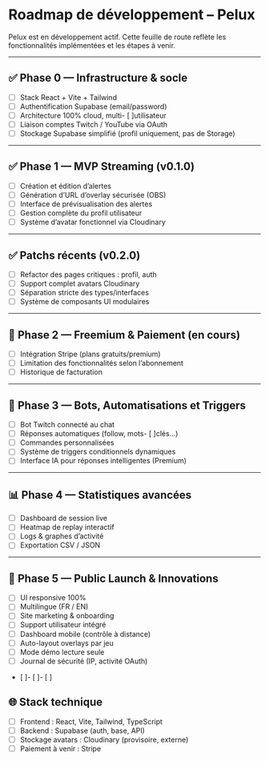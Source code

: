 # Roadmap de développement – Pelux

Pelux est en développement actif. Cette feuille de route reflète les fonctionnalités implémentées et les étapes à venir.

---

## ✅ Phase 0 — Infrastructure & socle
- [ ] Stack React + Vite + Tailwind
- [ ] Authentification Supabase (email/password)
- [ ] Architecture 100% cloud, multi- [ ]utilisateur
- [ ] Liaison comptes Twitch / YouTube via OAuth
- [ ] Stockage Supabase simplifié (profil uniquement, pas de Storage)

----

## ✅ Phase 1 — MVP Streaming (v0.1.0)
- [ ] Création et édition d’alertes
- [ ] Génération d’URL d’overlay sécurisée (OBS)
- [ ] Interface de prévisualisation des alertes
- [ ] Gestion complète du profil utilisateur
- [ ] Système d’avatar fonctionnel via Cloudinary

----

## ✅ Patchs récents (v0.2.0)
- [ ] Refactor des pages critiques : profil, auth
- [ ] Support complet avatars Cloudinary
- [ ] Séparation stricte des types/interfaces
- [ ] Système de composants UI modulaires

----

## 🚧 Phase 2 — Freemium & Paiement (en cours)
- [ ] Intégration Stripe (plans gratuits/premium)
- [ ] Limitation des fonctionnalités selon l’abonnement
- [ ] Historique de facturation

----

## 🧠 Phase 3 — Bots, Automatisations et Triggers
- [ ] Bot Twitch connecté au chat
- [ ] Réponses automatiques (follow, mots- [ ]clés…)
- [ ] Commandes personnalisées
- [ ] Système de triggers conditionnels dynamiques
- [ ] Interface IA pour réponses intelligentes (Premium)

----

## 📊 Phase 4 — Statistiques avancées
- [ ] Dashboard de session live
- [ ] Heatmap de replay interactif
- [ ] Logs & graphes d’activité
- [ ] Exportation CSV / JSON

----

## 🚀 Phase 5 — Public Launch & Innovations
- [ ] UI responsive 100%
- [ ] Multilingue (FR / EN)
- [ ] Site marketing & onboarding
- [ ] Support utilisateur intégré
- [ ] Dashboard mobile (contrôle à distance)
- [ ] Auto-layout overlays par jeu
- [ ] Mode démo lecture seule
- [ ] Journal de sécurité (IP, activité OAuth)

- [ ]- [ ]- [ ]

## 🌐 Stack technique
- [ ] Frontend : React, Vite, Tailwind, TypeScript
- [ ] Backend : Supabase (auth, base, API)
- [ ] Stockage avatars : Cloudinary (provisoire, externe)
- [ ] Paiement à venir : Stripe
